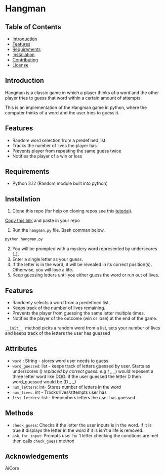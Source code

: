 # Hangman
## Table of Contents

- [Introduction](#introduction)
- [Features](#features)
- [Requirements](#requirements)
- [Installation](#installation)
- [Contributing](#contributing)
- [License](#license)

## Introduction
Hangman is a classic game in which a player thinks of a word and the other player tries to guess that word within a certain amount of attempts.

This is an implementation of the Hangman game in python, where the computer thinks of a word and the user tries to guess it. 
## Features
- Random word selection from a predefined list.
- Tracks the number of lives the player has.
- Prevents player from repeating the same guess twice
- Notifies the player of a win or loss
## Requirements

  * Python 3.12 (Random module built into python)



## Installation 
1. Clone this repo (for help on cloning repos see this [tutorial](https://help.github.com/articles/cloning-a-repository/)).

[Copy this link](https://github.com/TDAYENI/hangman625.git) and paste in your repo

1. Run the `hangman.py` file. Bash comman below.
```bash
python hangman.py
```
2. You will be prompted with a mystery word represented by underscores (_).
3. Enter a single letter as your guess.
4. If the letter is in the word, it will be revealed in its correct position(s). Otherwise, you will lose a life.
5. Keep guessing letters until you either guess the word or run out of lives.

## Features

- Randomly selects a word from a predefined list.
- Keeps track of the number of lives remaining.
- Prevents the player from guessing the same letter multiple times.
- Notifies the player of the outcome (win or lose) at the end of the game.



`__init__ `method  picks a random word from a list, sets your number of lives and keeps track of the letters the user has guessed

## Attributes

* `word` : String - stores word user needs to guess
* `word_guessed`: list - keeps track of letters guessed by user. Starts as underscores (_) replaced by correct guess.
e.g   (_ _ _) would repesent a three letter word like DOG. if the user guessed the letter D then word_guessed would be (D _ _)
* `num_letters`: int- Stores number of letters in the word
* `num_lives`: int - Tracks lives/attempts user has
* `list_letters`: list:- Remembers letters the user has guessed

## Methods
* `check_guess`: Checks if the letter the user inputs is in the word. If it is true it displays the letter in the word if it is isn't a life is removed.
* `ask_for_input`: Prompts user for 1 letter checking the condtions are met then calls `check_guess` method

## Acknowledgements
AiCore
